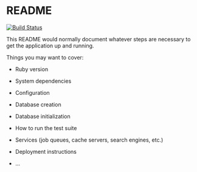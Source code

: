 # README
[![Build Status](https://travis-ci.org/hachimaki37/yy-sprout.svg?branch=master)](https://travis-ci.org/hachimaki37/yy-sprout)

This README would normally document whatever steps are necessary to get the
application up and running.

Things you may want to cover:

* Ruby version

* System dependencies

* Configuration

* Database creation

* Database initialization

* How to run the test suite

* Services (job queues, cache servers, search engines, etc.)

* Deployment instructions

* ...
